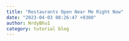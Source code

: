 ```yaml
---
title: "Restaurants Open Near Me Right Now"
date: "2023-04-03 08:26:47 +0300"
author: NrdyBhu1
category: tutorial blog
---
```

